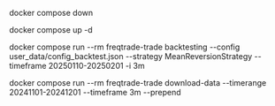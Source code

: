 docker compose down

docker compose up -d

docker compose run --rm freqtrade-trade backtesting --config user_data/config_backtest.json --strategy MeanReversionStrategy --timeframe 20250110-20250201 -i 3m 


docker compose run --rm freqtrade-trade download-data  --timerange 20241101-20241201 --timeframe 3m --prepend